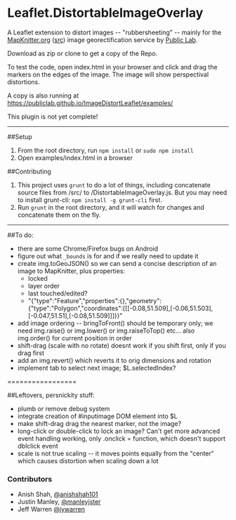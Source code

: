 Leaflet.DistortableImageOverlay
===================

A Leaflet extension to distort images -- "rubbersheeting" -- mainly for the [MapKnitter.org](http://mapknitter.org) ([src](https://github.com/publiclab/mapknitter)) image georectification service by [Public Lab](http://publiclab.org).

Download as zip or clone to get a copy of the Repo.

To test the code, open index.html in your browser and click and drag the markers on the edges of the image. The image will show perspectival distortions.

A copy is also running at https://publiclab.github.io/ImageDistortLeaflet/examples/

This plugin is not yet complete!

****

##Setup

1. From the root directory, run `npm install` or `sudo npm install`
2. Open examples/index.html in a browser

##Contributing

1. This project uses `grunt` to do a lot of things, including concatenate source files from /src/ to /DistortableImageOverlay.js. But you may need to install grunt-cli: `npm install -g grunt-cli` first.
2. Run `grunt` in the root directory, and it will watch for changes and concatenate them on the fly.

****

##To do:

* there are some Chrome/Firefox bugs on Android
* figure out what `_bounds` is for and if we really need to update it
* create img.toGeoJSON() so we can send a concise description of an image to MapKnitter, plus properties: 
  * locked
  * layer order
  * last touched/edited?
  * "{"type":"Feature","properties":{},"geometry":{"type":"Polygon","coordinates":[[[-0.08,51.509],[-0.06,51.503],[-0.047,51.51],[-0.08,51.509]]]}}"
* add image ordering -- bringToFront() should be temporary only; we need img.raise() or img.lower() or img.raiseToTop() etc... also img.order() for current position in order
* shift-drag (scale with no rotate) doesnt work if you shift first, only if you drag first
* add an img.revert() which reverts it to orig dimensions and rotation
* implement tab to select next image; $L.selectedIndex?

=================

##Leftovers, persnickity stuff:

* plumb or remove debug system
* integrate creation of #inputimage DOM element into $L
* make shift-drag drag the nearest marker, not the image?
* long-click or double-click to lock an image? Can't get more advanced event handling working, only .onclick = function, which doesn't support dblclick event
* scale is not true scaling -- it moves points equally from the "center" which causes distortion when scaling down a lot

### Contributors

* Anish Shah, [@anishshah101](https://github.com/anishshah101)
* Justin Manley, [@manleyjster](https://github.com/manleyjster)
* Jeff Warren [@jywarren](https://github.com/jywarren)
